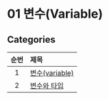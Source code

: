 # 01 변수(Variable)

## Categories

| 순번 | 제목                                                                                                                                                                                                    |
| :--: | :------------------------------------------------------------------------------------------------------------------------------------------------------------------------------------------------------ |
|  1   | [변수(variable)](<https://github.com/0xe82de/Study/blob/main/%EC%9E%90%EB%B0%94%EC%9D%98%20%EC%A0%95%EC%84%9D/02%20%EB%B3%80%EC%88%98(Variable)/1.%20%EB%B3%80%EC%88%98(variable).md>)                  |
|  2   | [변수와 타입](<https://github.com/0xe82de/Study/blob/main/%EC%9E%90%EB%B0%94%EC%9D%98%20%EC%A0%95%EC%84%9D/02%20%EB%B3%80%EC%88%98(Variable)/2.%20%EB%B3%80%EC%88%98%EC%99%80%20%ED%83%80%EC%9E%85.md>) |
